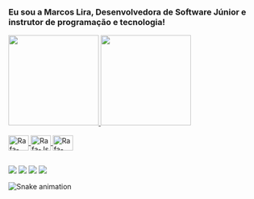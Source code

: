  ### Eu sou a Marcos Lira, Desenvolvedora de Software Júnior e instrutor de programação e tecnologia!

<div align = "centro">
<a href = "https://github.com/marcoslira91" >
<img height="179em" src="https://github-readme-stats.vercel.app/api?username=Marcoslira91&show_icons=true&theme=github_dark&include_all_commits=true&count_private=true"/>
<img height="179em" src="https://github-readme-stats.vercel.app/api/top-langs/?username=Marcoslira91&layout=compact&langs_count=7&theme=github_dark"/>
</div>

<div style="display: inline_block"><br>
  <img align="center" alt="Rafa-Java" height="30" width="40" src="https://cdn.jsdelivr.net/gh/devicons/devicon/icons/java/java-original-wordmark.svg" />
  <img align="center" alt="Rafa-Js" height="30" width="40" src="https://cdn.jsdelivr.net/gh/devicons/devicon/icons/javascript/javascript-original.svg" />
  <img align="center" alt="Rafa-Python" height="30" width="40" src="https://cdn.jsdelivr.net/gh/devicons/devicon/icons/python/python-original-wordmark.svg" />       
</div>
  
  ##
  
<div> 
  <a href = "mailto:contato.marcoslira16@gmail.com"><img src="https://img.shields.io/badge/-Gmail-%23333?style=for-the-badge&logo=gmail&logoColor=white" target="_blank"></a>
  <a href="https://www.linkedin.com/in/marcoslira91/" target="_blank"><img src="https://img.shields.io/badge/-LinkedIn-%230077B5?style=for-the-badge&logo=linkedin&logoColor=white" target="_blank"></a>
  <a href="https://twitter.com/MarcosLira16" target="_blank"><img src="https://img.shields.io/badge/Twitter-1DA1F2?style=for-the-badge&logo=twitter&logoColor=white" target="_blank"></a>
  <a href="https://www.instagram.com/marcoslira91/"><img src="https://img.shields.io/badge/-Instagram-%23E4405F?style=for-the-badge&logo=instagram&logoColor=white" target="_blank"></a> 
  
  ![Snake animation](https://github.com/Marcoslira91/Marcoslira91/blob/output/github-contribution-grid-snake.svg)
 
</div>
